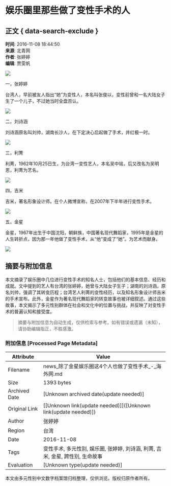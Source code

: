 # 娱乐圈里那些做了变性手术的人

## 正文 { data-search-exclude }


**时间**: 2016-11-08 18:44:50  
**来源**: 北青网  
**作者**: 张婷婷  
**编辑**: 贾雯帆  

![](http://images.haiwainet.cn/2016/1108/20161108064517266.jpg)

一，张婷婷

台湾人，早前被友人指出“她”为变性人，本名叫张俊以，变性前曾和一名大陆女子生了一个儿子，不过她当时全盘否认。

![](http://images.haiwainet.cn/2016/1108/20161108064517616.jpg)

二，刘诗涵

刘诗涵原名叫刘帅，湖南长沙人，在下定决心后起做了手术，并红极一时。

![](http://images.haiwainet.cn/2016/1108/20161108064517325.jpg)

三，利箐

利菁，1962年10月25日生，为台湾一变性艺人，本名吴中铭，后又改名为吴明恩，利菁为艺名。

![](http://images.haiwainet.cn/2016/1108/20161108064517892.jpg)

四，吉米

吉米，著名形象设计师。在个人微博宣称，在2007年下半年进行变性手术。

![](http://images.haiwainet.cn/2016/1108/20161108064517427.jpg)

五，金星

金星，1967年出生于中国沈阳，朝鲜族，中国著名现代舞蹈家，1995年是金星的人生转折点，因为那一年他做了变性手术，从“他”变成了“她”。为艺术而献身。

![](http://statics.haiwainet.cn/images/logoS.jpg)
<!-- tcd_original_link http://news.haiwainet.cn/n/2016/1108/c3541083-30483987.html -->


## 摘要与附加信息

<!-- tcd_abstract -->
本文摘录了娱乐圈中几位进行变性手术的知名人士，包括他们的基本信息、经历和成就。文中提到的艺人有台湾的张婷婷，她曾与大陆女子生子；湖南的刘诗涵，原名刘帅，强调了其转变历程；台湾艺人利菁的变性经历，以及知名形象设计师吉米的手术宣布。此外，金星作为著名现代舞蹈家的转变故事也被详细叙述。通过这些故事，本文揭示了多元性别群体在社会和文化中的位置与挑战，并反映了对变性手术的普遍认知和接受度。
<!-- tcd_abstract_end -->

> 摘要与附加信息为自动生成，仅供检索与参考。如有错误或遗漏（未知），请协助编辑指正，不胜感激。

### 附加信息 [Processed Page Metadata]

| Attribute       | Value                                  |
|-----------------|----------------------------------------|
| Filename        | news_除了金星娱乐圈这4个人也做了变性手术_-_海外网.md                             |
| Size            | 1393 bytes                           |
| Archived Date   | [Unknown archived date(update needed)]                             |
| Original Link   | [[Unknown link(update needed)]]([Unknown link(update needed)])                       |
| Author          | 张婷婷                               |
| Region          | 台湾                               |
| Date            | 2016-11-08                                 |
| Tags            | 变性手术, 多元性别, 娱乐圈, 张婷婷, 刘诗涵, 利菁, 吉米, 金星, 跨性别, 生命故事                                 |
| Evaluation            | [Unknown type(update needed)]                                 |
<!-- tcd_table_end -->

本文由多元性别中文数字档案馆归档整理，仅供浏览。版权归原作者所有。
